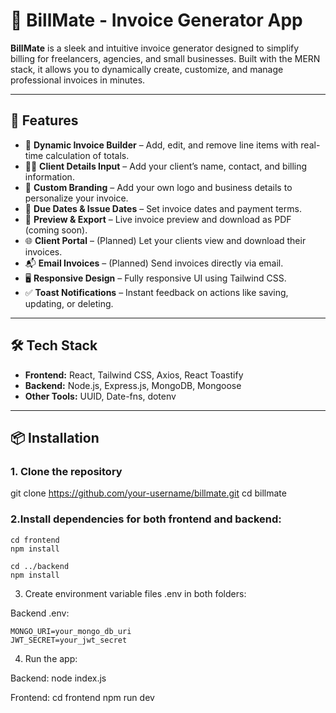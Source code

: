 # 🧾 BillMate - Invoice Generator App

**BillMate** is a sleek and intuitive invoice generator designed to simplify billing for freelancers, agencies, and small businesses. Built with the MERN stack, it allows you to dynamically create, customize, and manage professional invoices in minutes.

---

## 🚀 Features

- 🔧 **Dynamic Invoice Builder** – Add, edit, and remove line items with real-time calculation of totals.
- 🧑‍💼 **Client Details Input** – Add your client’s name, contact, and billing information.
- 🎨 **Custom Branding** – Add your own logo and business details to personalize your invoice.
- 📅 **Due Dates & Issue Dates** – Set invoice dates and payment terms.
- 📄 **Preview & Export** – Live invoice preview and download as PDF (coming soon).
- 🌐 **Client Portal** – (Planned) Let your clients view and download their invoices.
- 📬 **Email Invoices** – (Planned) Send invoices directly via email.
- 🖥️ **Responsive Design** – Fully responsive UI using Tailwind CSS.
- ✅ **Toast Notifications** – Instant feedback on actions like saving, updating, or deleting.

---

## 🛠️ Tech Stack

- **Frontend:** React, Tailwind CSS, Axios, React Toastify
- **Backend:** Node.js, Express.js, MongoDB, Mongoose
- **Other Tools:** UUID, Date-fns, dotenv

---


## 📦 Installation

### 1. Clone the repository


git clone https://github.com/your-username/billmate.git
cd billmate


### 2.Install dependencies for both frontend and backend:

    cd frontend
    npm install

    cd ../backend
    npm install
    
3. Create environment variable files .env in both folders:

Backend .env:

    MONGO_URI=your_mongo_db_uri
    JWT_SECRET=your_jwt_secret

4. Run the app:
   
Backend:
node index.js

Frontend:
cd frontend
npm run dev
